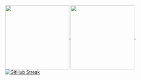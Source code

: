 <a href="https://github.com/russssl">
  <img height=200 align="center" src="https://github-readme-stats-russssls-projects.vercel.app/api?username=russssl&theme=transparent&show=prs_merged&show_icons=true&icon_color=2d8c4e" />
</a>
<a href="https://github.com/russssl">
  <img height=200 align="center" src="https://github-readme-stats-russssls-projects.vercel.app/api/top-langs?username=russssl&layout=compact&langs_count=8&card_width=320&theme=transparent&size_weight=0.5&count_weight=0.5" />
</a>
&nbsp;
<a href="https://github.com/russssl"><img src="https://streak-stats.demolab.com?user=russssl&theme=vision-friendly-dark&exclude_days=Sun%2CSat&card_width=300&ring=7A64EB&currStreakLabel=7A64EB&excludeDaysLabel=7A64EB&sideLabels=7A64EB&sideNums=7A64EB&stroke=000000" alt="GitHub Streak"/></a>
